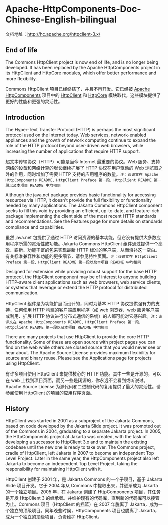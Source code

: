 # Apache-HttpComponents-Doc-Chinese-English-bilingual

文档地址：http://hc.apache.org/httpclient-3.x/

## End of life

The Commons HttpClient project is now end of life, and is no longer being developed. It has been replaced by the Apache HttpComponents project in its HttpClient and HttpCore modules, which offer better performance and more flexibility.

Commons HttpClient 项目已经终结了，并且不再开发。它已经被 [Apache HttpComponents](/Apache-HttpComponents) 项目中的 [HttpClient](/HttpClient) 和 [HttpCore](/HttpCore) 模块取代，这些模块提供了更好的性能和更强的灵活性。

## Introduction

The Hyper-Text Transfer Protocol (HTTP) is perhaps the most significant protocol used on the Internet today. Web services, network-enabled appliances and the growth of network computing continue to expand the role of the HTTP protocol beyond user-driven web browsers, while increasing the number of applications that require HTTP support.

超文本传输协议（HTTP）可能是当今 Internet 最重要的协议。Web 服务、支持网络的设备和网络计算的增长继续扩展了 HTTP 协议在用户驱动的 Web 浏览器之外的作用，同时增加了需要 HTTP 支持的应用程序的数量。`注：该译文在 Apache HttpComponents README、HttpClient Preface 第一段、HttpClient README 第一段以及本项目 README 中均相同`

Although the java.net package provides basic functionality for accessing resources via HTTP, it doesn't provide the full flexibility or functionality needed by many applications. The Jakarta Commons HttpClient component seeks to fill this void by providing an efficient, up-to-date, and feature-rich package implementing the client side of the most recent HTTP standards and recommendations. See the Features page for more details on standards compliance and capabilities.

虽然 java.net 包提供了通过 HTTP 访问资源的基本功能，但它没有提供大多数应用程序所需的灵活性或功能。Jakarta Commons HttpClient 组件通过提供一个高效、崭新、功能丰富的包来实现最新 HTTP 标准的客户端，从而填补这一空白。有关标准兼容性和功能的更多细节，请参见特性页面。`注：该译文在 HttpClient Preface 第一段、HttpClient README 第一段以及本项目 README 中均相同`

Designed for extension while providing robust support for the base HTTP protocol, the HttpClient component may be of interest to anyone building HTTP-aware client applications such as web browsers, web service clients, or systems that leverage or extend the HTTP protocol for distributed communication.

HttpClient 组件是为功能扩展而设计的，同时为基本 HTTP 协议提供强有力的支持，任何使用 HTTP 构建的客户端应用程序（如 web 浏览器、web 服务客户端或利用、扩展 HTTP 协议进行分布式通信的系统）的人都可能对它感兴趣。`注：该译文在 Apache HttpComponents README、HttpClient Preface 第一段、HttpClient README 第一段以及本项目 README 中均相同`

There are many projects that use HttpClient to provide the core HTTP functionality. Some of these are open source with project pages you can find on the web while others are closed source that you would never see or hear about. The Apache Source License provides maximum flexibility for source and binary reuse. Please see the Applications page for projects using HttpClient.

有许多项目使用 HttpClient 来提供核心的 HTTP 功能。其中一些是开源的，可以在 web 上找到项目页面，而另一些是闭源的，你永远不会看到或听说过。Apache Source License 为源代码和二进制代码的复用提供了最大的灵活性。请参阅使用 HttpClient 的项目的应用程序页面。

## History

HttpClient was started in 2001 as a subproject of the Jakarta Commons, based on code developed by the Jakarta Slide project. It was promoted out of the Commons in 2004, graduating to a separate Jakarta project. In 2005, the HttpComponents project at Jakarta was created, with the task of developing a successor to HttpClient 3.x and to maintain the existing codebase until the new one is ready to take over. The Commons project, cradle of HttpClient, left Jakarta in 2007 to become an independent Top Level Project. Later in the same year, the HttpComponents project also left Jakarta to become an independent Top Level Project, taking the responsibility for maintaining HttpClient with it.

HttpClient 创建于 2001 年，是 Jakarta Commons 的一个子项目，基于 Jakarta Slide 项目开发。它于 2004 年从 Commons 中提取出来，并逐渐成为 Jakarta 的一个独立项目。2005 年，在 Jakarta 创建了 HttpComponents 项目，其任务是开发 HttpClient 3 的继承者。并维护现有的代码库，直到新的代码库可以接管为止。Commons 项目（HttpClient 的摇篮）在 2007 年脱离了 Jakarta，成为一个独立的顶级项目。同年晚些时候，HttpComponents 项目也脱离了 Jakarta，成为一个独立的顶级项目，负责维护 HttpClient。
